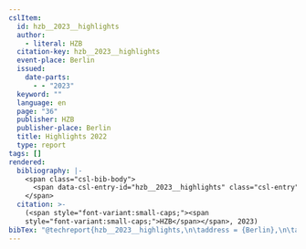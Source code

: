 ```yaml
---
cslItem:
  id: hzb__2023__highlights
  author:
    - literal: HZB
  citation-key: hzb__2023__highlights
  event-place: Berlin
  issued:
    date-parts:
      - - "2023"
  keyword: ""
  language: en
  page: "36"
  publisher: HZB
  publisher-place: Berlin
  title: Highlights 2022
  type: report
tags: []
rendered:
  bibliography: |-
    <span class="csl-bib-body">
      <span data-csl-entry-id="hzb__2023__highlights" class="csl-entry"><span class='author-bib'>HZB</span>. <span class='date-bib'>(2023)</span>. <span class='title'><i><b><span style="font-style:normal;">Highlights 2022</span></b></i></span> (S. 36). HZB.</span>
    </span>
  citation: >-
    (<span style="font-variant:small-caps;"><span
    style="font-variant:small-caps;">HZB</span></span>, 2023)
bibTex: "@techreport{hzb__2023__highlights,\n\taddress = {Berlin},\n\tauthor = {{HZB}},\n\tyear = {2023},\n\tpages = {36},\n\tinstitution = {HZB},\n\ttitle = {Highlights 2022},\n}\n\n"
---
```

